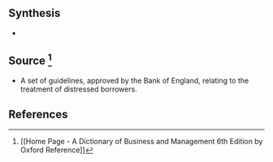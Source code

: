 ## Synthesis
- 
## Source [^1]
- A set of guidelines, approved by the Bank of England, relating to the treatment of distressed borrowers.
## References

[^1]: [[Home Page - A Dictionary of Business and Management 6th Edition by Oxford Reference]]